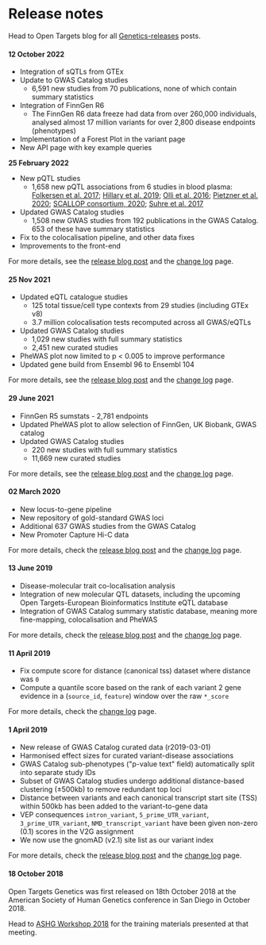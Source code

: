 # Release notes

Head to Open Targets blog for all [Genetics-releases](https://blog.opentargets.org/tag/open-targets-genetics/) posts.

#### 12 October 2022

* Integration of sQTLs from GTEx
* Update to GWAS Catalog studies
  * 6,591 new studies from 70 publications, none of which contain summary statistics
* Integration of FinnGen R6
  * The FinnGen R6 data freeze had data from over 260,000 individuals, analysed almost 17 million variants for over 2,800 disease endpoints (phenotypes)
* Implementation of a Forest Plot in the variant page
* New API page with key example queries

**25 February 2022**

* New pQTL studies
  * 1,658 new pQTL associations from 6 studies in blood plasma: [Folkersen et al. 2017](https://journals.plos.org/plosgenetics/article?id=10.1371/journal.pgen.1006706); [Hillary et al. 2019](https://www.nature.com/articles/s41467-019-11177-x); [Olli et al. 2016](https://www.cell.com/ajhg/fulltext/S0002-9297\(16\)30485-2); [Pietzner et al. 2020](https://rdcu.be/cGGrc); [SCALLOP consortium, 2020](https://rdcu.be/cGGp3); [Suhre et al. 2017](https://www.nature.com/articles/ncomms14357)
* Updated GWAS Catalog studies
  * 1,508 new GWAS studies from 192 publications in the GWAS Catalog. 653 of these have summary statistics
* Fix to the colocalisation pipeline, and other data fixes
* Improvements to the front-end

For more details, see the [release blog post](https://blog.opentargets.org/open-targets-genetics-version-7/) and the [change log](change-log.md) page.

#### 25 Nov 2021

* Updated eQTL catalogue studies
  * 125 total tissue/cell type contexts from 29 studies (including GTEx v8)
  * 3.7 million colocalisation tests recomputed across all GWAS/eQTLs
* Updated GWAS Catalog studies
  * 1,029 new studies with full summary statistics
  * 2,451 new curated studies
* PheWAS plot now limited to p < 0.005 to improve performance
* Updated gene build from Ensembl 96 to Ensembl 104

For more details, see the [release blog post](https://blog.opentargets.org/open-targets-genetics-version-6/) and the [change log](change-log.md) page.

#### 29 June 2021

* FinnGen R5 sumstats - 2,781 endpoints
* Updated PheWAS plot to allow selection of FinnGen, UK Biobank, GWAS catalog
* Updated GWAS Catalog studies
  * 220 new studies with full summary statistics
  * 11,669 new curated studies

For more details, see the [release blog post](https://blog.opentargets.org/open-targets-genetics-version-5/) and the [change log](change-log.md) page.

#### 02 March 2020

* New locus-to-gene pipeline
* New repository of gold-standard GWAS loci
* Additional 637 GWAS studies from the GWAS Catalog
* New Promoter Capture Hi-C data

For more details, check the [release blog post](https://blog.opentargets.org/2020/03/06/open-targets-genetics-new-release-is-out/) and the [change log](https://genetics-docs.opentargets.org/technical-pipeline/change-log) page.

#### 13 June 2019

* Disease-molecular trait co-localisation analysis
* Integration of new molecular QTL datasets, including the upcoming Open Targets-European Bioinformatics Institute eQTL database
* Integration of GWAS Catalog summary statistic database, meaning more fine-mapping, colocalisation and PheWAS

For more details, check the [release blog post](https://blog.opentargets.org/2019/06/17/open-targets-genetics-release-19-06-is-out-2/) and the [change log](https://genetics-docs.opentargets.org/technical-pipeline/change-log) page.

#### 11 April 2019

* Fix compute score for distance (canonical tss) dataset where distance was `0`
* Compute a quantile score based on the rank of each variant 2 gene evidence in a (`source_id`, `feature`) window over the raw `*_score`

For more details, check the [change log](https://genetics-docs.opentargets.org/technical-pipeline/change-log) page.

#### 1 April 2019

* New release of GWAS Catalog curated data (r2019-03-01)
* Harmonised effect sizes for curated variant-disease associations
* GWAS Catalog sub-phenotypes ("p-value text" field) automatically split into separate study IDs
* Subset of GWAS Catalog studies undergo additional distance-based clustering (±500kb) to remove redundant top loci
* Distance between variants and each canonical transcript start site (TSS) within 500kb has been added to the variant-to-gene data
* VEP consequences `intron_variant`, `5_prime_UTR_variant`, `3_prime_UTR_variant`, `NMD_transcript_variant` have been given non-zero (0.1) scores in the V2G assignment
* We now use the gnomAD (v2.1) site list as our variant index

For more details, check the [release blog post](https://blog.opentargets.org/2019/04/09/open-targets-genetics-release-is-out/) and the [change log](https://genetics-docs.opentargets.org/technical-pipeline/change-log) page.

#### 18 October 2018

Open Targets Genetics was first released on 18th October 2018 at the American Society of Human Genetics conference in San Diego in October 2018.&#x20;

Head to [ASHG Workshop 2018](https://genetics-docs.opentargets.org/meetings/ashg-workshop-2018) for the training materials presented at that meeting.

